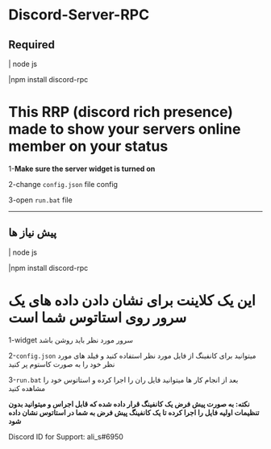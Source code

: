 # Discord-Server-RPC

## Required

| node js

|npm install discord-rpc

# This RRP (discord rich presence) made to show your servers online member on your status

1-**Make sure the server widget is turned on**

2-change ```config.json``` file config

3-open ```run.bat``` file

_____________________________________________________
## پیش نیاز ها
| node js

|npm install discord-rpc

 # این یک کلاینت برای نشان دادن داده های یک سرور روی استاتوس شما است
1-widget سرور مورد نظر باید روشن باشد

2-```config.json``` میتوانید برای کانفینگ از فایل مورد نظر استفاده کنید و فیلد های مورد نظر خود را به صورت کاستوم پر کنید

3-```run.bat``` بعد از انجام کار ها میتوانید فایل ران را اجرا کرده و استاتوس خود را مشاهده کنید


**نکته: به صورت پیش فرض یک کانفینگ قرار داده شده که قابل اجراس و میتوانید بدون تنظیمات اولیه فایل را اجرا کرده تا یک کانفینگ پیش فرض به شما در استاتوس نشان داده شود**





Discord ID for Support: ali_s#6950
